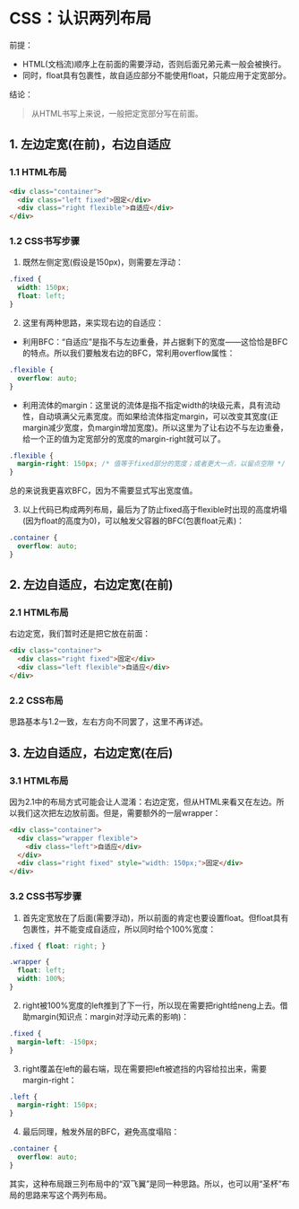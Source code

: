 # CSS：认识两列布局

前提：
- HTML(文档流)顺序上在前面的需要浮动，否则后面兄弟元素一般会被换行。
- 同时，float具有包裹性，故自适应部分不能使用float，只能应用于定宽部分。

结论：
> 从HTML书写上来说，一般把定宽部分写在前面。

## 1. 左边定宽(在前)，右边自适应

### 1.1 HTML布局
```html
<div class="container">
  <div class="left fixed">固定</div>
  <div class="right flexible">自适应</div>
</div>
```

### 1.2 CSS书写步骤
1. 既然左侧定宽(假设是150px)，则需要左浮动：
```css
.fixed {
  width: 150px;
  float: left;
}
```

2. 这里有两种思路，来实现右边的自适应：
- 利用BFC：“自适应”是指不与左边重叠，并占据剩下的宽度——这恰恰是BFC的特点。所以我们要触发右边的BFC，常利用overflow属性：
```css
.flexible {
  overflow: auto;
}
```
- 利用流体的margin：这里说的流体是指不指定width的块级元素，具有流动性，自动填满父元素宽度。而如果给流体指定margin，可以改变其宽度(正margin减少宽度，负margin增加宽度)。所以这里为了让右边不与左边重叠，给一个正的值为定宽部分的宽度的margin-right就可以了。
```css
.flexible {
  margin-right: 150px; /* 值等于fixed部分的宽度；或者更大一点，以留点空隙 */
}
```
总的来说我更喜欢BFC，因为不需要显式写出宽度值。

3. 以上代码已构成两列布局，最后为了防止fixed高于flexible时出现的高度坍塌(因为float的高度为0)，可以触发父容器的BFC(包裹float元素)：
```css
.container {
  overflow: auto;
}
```

## 2. 左边自适应，右边定宽(在前)

### 2.1 HTML布局
右边定宽，我们暂时还是把它放在前面：
```html
<div class="container">
  <div class="right fixed">固定</div>
  <div class="left flexible">自适应</div>
</div>
```

### 2.2 CSS布局
思路基本与1.2一致，左右方向不同罢了，这里不再详述。

## 3. 左边自适应，右边定宽(在后)

### 3.1 HTML布局
因为2.1中的布局方式可能会让人混淆：右边定宽，但从HTML来看又在左边。所以我们这次把左边放前面。但是，需要额外的一层wrapper：
```html
<div class="container">
  <div class="wrapper flexible">
    <div class="left">自适应</div>
  </div>
  <div class="right fixed" style="width: 150px;">固定</div>
</div>
```

### 3.2 CSS书写步骤
1. 首先定宽放在了后面(需要浮动)，所以前面的肯定也要设置float。但float具有包裹性，并不能变成自适应，所以同时给个100%宽度：
```css
.fixed { float: right; }

.wrapper {
  float: left;
  width: 100%;
}
```

2. right被100%宽度的left推到了下一行，所以现在需要把right给neng上去。借助margin(知识点：margin对浮动元素的影响)：
```css
.fixed {
  margin-left: -150px;
}
```

3. right覆盖在left的最右端，现在需要把left被遮挡的内容给拉出来，需要margin-right：
```css
.left {
  margin-right: 150px;
}
```

4. 最后同理，触发外层的BFC，避免高度塌陷：
```css
.container {
  overflow: auto;
}
```

其实，这种布局跟三列布局中的“双飞翼”是同一种思路。所以，也可以用“圣杯”布局的思路来写这个两列布局。
